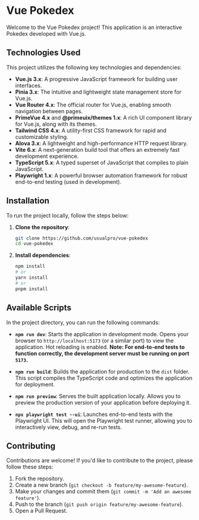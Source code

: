 # Vue Pokedex

Welcome to the Vue Pokedex project! This application is an interactive Pokedex developed with Vue.js.

## Technologies Used

This project utilizes the following key technologies and dependencies:

* **Vue.js 3.x**: A progressive JavaScript framework for building user interfaces.
* **Pinia 3.x**: The intuitive and lightweight state management store for Vue.js.
* **Vue Router 4.x**: The official router for Vue.js, enabling smooth navigation between pages.
* **PrimeVue 4.x** and **@primeuix/themes 1.x**: A rich UI component library for Vue.js, along with its themes.
* **Tailwind CSS 4.x**: A utility-first CSS framework for rapid and customizable styling.
* **Alova 3.x**: A lightweight and high-performance HTTP request library.
* **Vite 6.x**: A next-generation build tool that offers an extremely fast development experience.
* **TypeScript 5.x**: A typed superset of JavaScript that compiles to plain JavaScript.
* **Playwright 1.x**: A powerful browser automation framework for robust end-to-end testing (used in development).

## Installation

To run the project locally, follow the steps below:

1.  **Clone the repository**:
    ```bash
    git clone https://github.com/usualpro/vue-pokedex
    cd vue-pokedex
    ```

2.  **Install dependencies**:
    ```bash
    npm install
    # or
    yarn install
    # or
    pnpm install
    ```

## Available Scripts

In the project directory, you can run the following commands:

* **`npm run dev`**: Starts the application in development mode.
    Opens your browser to `http://localhost:5173` (or a similar port) to view the application. Hot reloading is enabled. **Note: For end-to-end tests to function correctly, the development server must be running on port `5173`.**

* **`npm run build`**: Builds the application for production to the `dist` folder.
    This script compiles the TypeScript code and optimizes the application for deployment.

* **`npm run preview`**: Serves the built application locally.
    Allows you to preview the production version of your application before deploying it.

* **`npx playwright test --ui`**: Launches end-to-end tests with the Playwright UI.
    This will open the Playwright test runner, allowing you to interactively view, debug, and re-run tests.

## Contributing

Contributions are welcome! If you'd like to contribute to the project, please follow these steps:

1.  Fork the repository.
2.  Create a new branch (`git checkout -b feature/my-awesome-feature`).
3.  Make your changes and commit them (`git commit -m 'Add an awesome feature'`).
4.  Push to the branch (`git push origin feature/my-awesome-feature`).
5.  Open a Pull Request.
